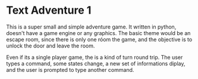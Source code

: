 # Text Adventure 1

This is a super small and simple adventure game. 
It written in python, doesn't have a game engine or any graphics.
The basic theme would be an escape room, since there is only one róom the game, and the objective is to unlock the door and leave the room.

Even if its a single player game, the is a kind of turn round trip. 
The user types a command, some states change, a new set of informations diplay, and the user is prompted to type another command.